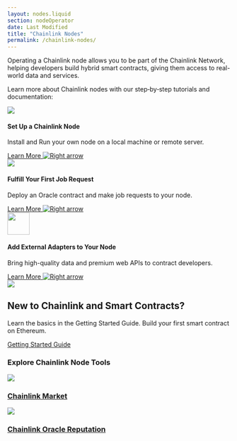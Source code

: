 ```yaml
---
layout: nodes.liquid
section: nodeOperator
date: Last Modified
title: "Chainlink Nodes"
permalink: /chainlink-nodes/
---
```


<div>
  <div class="markdown-body">
    <div class="cl-section-header">
      <p style="text-align:left;">
        Operating a Chainlink node allows you to be part of the Chainlink Network, helping developers build hybrid smart contracts, giving them access to real-world data and services.
      </p>
      <p style="text-align:left;">
        Learn more about Chainlink nodes with our step‑by‑step tutorials and documentation:
      </p>
    </div>
    <div class="cl-featuredcard">
        <div>
          <div>
            <img
              src="https://uploads-ssl.webflow.com/5e444500cbc42eeb5198206f/5e7898724c71bddf6749df17_DeFi2.svg"
              class="cl-image-featured"
            />
            <h4>Set Up a Chainlink Node</h4>
            <p>Install and Run your own node on a local machine or remote server.</p>
            <a href="/docs/running-a-chainlink-node">
              <div class="arrowed-text">
                  Learn More
                  <img class="cta-learnmore-arrow" src="/images/card-icons/navigation-arrow-right.svg" loading="lazy" alt="Right arrow">
              </div>
            </a>
          </div>
        </div>
      <div>
          <div>
            <img
              src="https://uploads-ssl.webflow.com/5e444500cbc42eeb5198206f/5e7898724c71bd62c149df16_Example.svg"
              class="cl-image-featured"
            />
            <h4>Fulfill Your First Job Request</h4>
            <p>
              Deploy an Oracle contract and make job requests to your node.
            </p>
            <a href="/docs/fulfilling-requests">
              <div class="arrowed-text">
                  Learn More
                  <img class="cta-learnmore-arrow" src="/images/card-icons/navigation-arrow-right.svg" loading="lazy" alt="Right arrow">
              </div>
            </a>
          </div>
        </div>
        <div>
          <div>
            <img
              src="https://uploads-ssl.webflow.com/5e444500cbc42eeb5198206f/5e7894ddbc6262c7a18da684_RequestSmall.svg"
              class="cl-image-featured"
              height="50"
            />
            <h4>Add External Adapters to Your Node</h4>
            <p>
              Bring high-quality data and premium web APIs to contract developers.
            </p>
            <a href="/docs/node-operators">
              <div class="arrowed-text">
                  Learn More
                  <img class="cta-learnmore-arrow" src="/images/card-icons/navigation-arrow-right.svg" loading="lazy" alt="Right arrow">
              </div>
            </a>
          </div>
      </div>
    </div>
    <div class="cl-featuredcard">
      <div class="cl-card-text">
        <div class="card-icon-wrapper">
          <img src="/images/card-icons/5f96ab4b4db522072b7ff30c_book-bookmark.svg" class="cl-image-featured"></img>
        </div>
        <h2>New to Chainlink and Smart Contracts?</h2>
        <p>
          Learn the basics in the Getting Started Guide. Build your first smart contract on Ethereum.
        </p>
        <a href="/docs/conceptual-overview/" class="cl-button--ghost">
          Getting Started Guide
        </a>
      </div>
    </div>
    <div class="cl-section">
      <h3>Explore Chainlink Node Tools</h3>
      <div class="cl-section-cards">
        <a class="cl-productcard" href="https://market.link" target="_blank">
          <div>
              <img
                src="https://uploads-ssl.webflow.com/5e444500cbc42eeb5198206f/5e711675d22595473f1c0c20_Contract.svg"
              />
              <h3>Chainlink Market</h3>
          </div>
        </a>
        <a class="cl-productcard" href="https://reputation.link/" target="_blank">
          <div>
              <img
                src="https://uploads-ssl.webflow.com/5e444500cbc42eeb5198206f/5e711677c777c0bd0c747109_Nodes.svg"
              />
              <h3>Chainlink Oracle Reputation</h3>
          </div>
        </a>
      </div>
    </div>
  </div>
</div>
